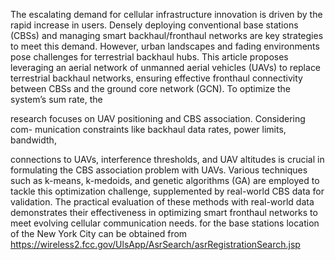 The escalating demand for cellular infrastructure innovation is driven by
the rapid increase in users. Densely deploying conventional base stations
(CBSs) and managing smart backhaul/fronthaul networks are key strategies
to meet this demand. However, urban landscapes and fading environments
pose challenges for terrestrial backhaul hubs. This article proposes leveraging
an aerial network of unmanned aerial vehicles (UAVs) to replace terrestrial
backhaul networks, ensuring effective fronthaul connectivity between CBSs
and the ground core network (GCN). To optimize the system’s sum rate, the

research focuses on UAV positioning and CBS association. Considering com-
munication constraints like backhaul data rates, power limits, bandwidth,

connections to UAVs, interference thresholds, and UAV altitudes is crucial
in formulating the CBS association problem with UAVs. Various techniques
such as k-means, k-medoids, and genetic algorithms (GA) are employed to
tackle this optimization challenge, supplemented by real-world CBS data for
validation. The practical evaluation of these methods with real-world data
demonstrates their effectiveness in optimizing smart fronthaul networks to
meet evolving cellular communication needs.
for the base stations location of the New York City can be obtained from https://wireless2.fcc.gov/UlsApp/AsrSearch/asrRegistrationSearch.jsp
